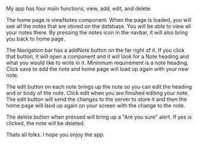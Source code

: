 My app has four main functions, view, add, edit, and delete.

The home page is viewNotes component. When the page is loaded, you will see all the notes that are stored on the database. You will be able to view all your notes there. By pressing the notes icon in the navbar, it will also bring you back to home page.

The Navigation bar has a addNote button on the far right of it. If you click that button, it will open a component and it will look for a Note heading and what you would like to write in it. Mininmum requirement is a note heading. Click save to add the note and home page will load up again with your new note.

The edit button on each note brings up the note so you can edit the heading and or body of the note. Click edit when you are finished editing your note. The edit button will send the changes to the server to store it and then the home page will laod up again on your screen with the change to the note.

The delete button when pressed will bring up a "Are you sure" alert. If yes is clicked, the note will be deleted.

Thats all folks. I hope you enjoy the app.
